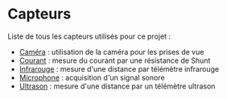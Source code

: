 # Capteurs

Liste de tous les capteurs utilisés pour ce projet :
- [Caméra](./Camera) : utilisation de la caméra pour les prises de vue
- [Courant](./Courant) : mesure du courant par une résistance de Shunt
- [Infrarouge](./Infrarouge) : mesure d'une distance par télémètre infrarouge
- [Microphone](./Microphone) : acquisition d'un signal sonore
- [Ultrason](./Ultrason) : mesure d'une distance par un télémètre ultrason
